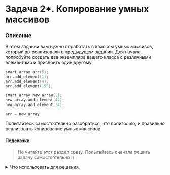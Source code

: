 # Задача 2*. Копирование умных массивов

### Описание
В этом задании вам нужно поработать с классом умных массивов, который вы реализовали в предыдущем задании.
Для начала, попробуйте создать два экземпляра вашего класса с различными элементами и присвоить один другому.

``` C++
smart_array arr(5);
arr.add_element(1);
arr.add_element(4);
arr.add_element(155);

smart_array new_array(2);
new_array.add_element(44); 
new_array.add_element(34);

arr = new_array
```
Попытайтесь самостоятельно разобраться, что произошло, и правильно реализовать копирование умных массивов.

#### Подсказки

> Не читайте этот раздел сразу. Попытайтесь сначала решить задачу самостоятельно :)

<details>

<summary>Что использовать для решения.</summary>

В программе возникает исключение, потому что компилятор самостоятельно сгенерировал оператор присваивания, который просто копирует все поля
одного объекта другому. В частности, проблема возникает из-за копирования указателя: оба объекта класса имеют одинаковый указатель на область
памяти и в своих деструкторах пытаются освободить его. Происходит двойное освобождение памяти.

</details>
